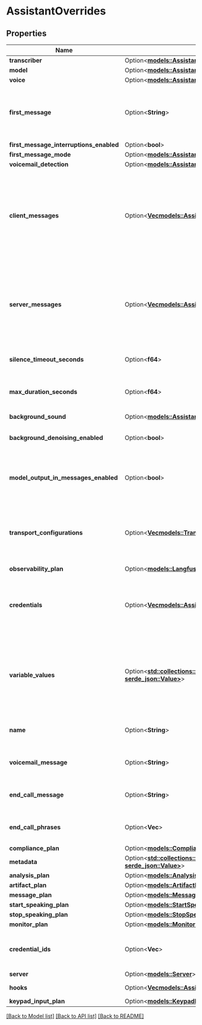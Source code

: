 # AssistantOverrides

## Properties

Name | Type | Description | Notes
------------ | ------------- | ------------- | -------------
**transcriber** | Option<[**models::AssistantOverridesTranscriber**](AssistantOverridesTranscriber.md)> |  | [optional]
**model** | Option<[**models::AssistantOverridesModel**](AssistantOverridesModel.md)> |  | [optional]
**voice** | Option<[**models::AssistantOverridesVoice**](AssistantOverridesVoice.md)> |  | [optional]
**first_message** | Option<**String**> | This is the first message that the assistant will say. This can also be a URL to a containerized audio file (mp3, wav, etc.).  If unspecified, assistant will wait for user to speak and use the model to respond once they speak. | [optional]
**first_message_interruptions_enabled** | Option<**bool**> |  | [optional]
**first_message_mode** | Option<[**models::AssistantOverridesFirstMessageMode**](AssistantOverridesFirstMessageMode.md)> |  | [optional]
**voicemail_detection** | Option<[**models::AssistantOverridesVoicemailDetection**](AssistantOverridesVoicemailDetection.md)> |  | [optional]
**client_messages** | Option<[**Vec<models::AssistantOverridesClientMessagesItem>**](AssistantOverridesClientMessagesItem.md)> | These are the messages that will be sent to your Client SDKs. Default is conversation-update,function-call,hang,model-output,speech-update,status-update,transfer-update,transcript,tool-calls,user-interrupted,voice-input,workflow.node.started. You can check the shape of the messages in ClientMessage schema. | [optional]
**server_messages** | Option<[**Vec<models::AssistantOverridesServerMessagesItem>**](AssistantOverridesServerMessagesItem.md)> | These are the messages that will be sent to your Server URL. Default is conversation-update,end-of-call-report,function-call,hang,speech-update,status-update,tool-calls,transfer-destination-request,user-interrupted. You can check the shape of the messages in ServerMessage schema. | [optional]
**silence_timeout_seconds** | Option<**f64**> | How many seconds of silence to wait before ending the call. Defaults to 30.  @default 30 | [optional]
**max_duration_seconds** | Option<**f64**> | This is the maximum number of seconds that the call will last. When the call reaches this duration, it will be ended.  @default 600 (10 minutes) | [optional]
**background_sound** | Option<[**models::AssistantOverridesBackgroundSound**](AssistantOverridesBackgroundSound.md)> |  | [optional]
**background_denoising_enabled** | Option<**bool**> | This enables filtering of noise and background speech while the user is talking.  Default `false` while in beta.  @default false | [optional]
**model_output_in_messages_enabled** | Option<**bool**> | This determines whether the model's output is used in conversation history rather than the transcription of assistant's speech.  Default `false` while in beta.  @default false | [optional]
**transport_configurations** | Option<[**Vec<models::TransportConfigurationTwilio>**](TransportConfigurationTwilio.md)> | These are the configurations to be passed to the transport providers of assistant's calls, like Twilio. You can store multiple configurations for different transport providers. For a call, only the configuration matching the call transport provider is used. | [optional]
**observability_plan** | Option<[**models::LangfuseObservabilityPlan**](LangfuseObservabilityPlan.md)> |  | [optional]
**credentials** | Option<[**Vec<models::AssistantOverridesCredentialsItem>**](AssistantOverridesCredentialsItem.md)> | These are dynamic credentials that will be used for the assistant calls. By default, all the credentials are available for use in the call but you can supplement an additional credentials using this. Dynamic credentials override existing credentials. | [optional]
**variable_values** | Option<[**std::collections::HashMap<String, serde_json::Value>**](serde_json::Value.md)> | These are values that will be used to replace the template variables in the assistant messages and other text-based fields. This uses LiquidJS syntax. https://liquidjs.com/tutorials/intro-to-liquid.html  So for example, `{{ name }}` will be replaced with the value of `name` in `variableValues`. `{{\"now\" | date: \"%b %d, %Y, %I:%M %p\", \"America/New_York\"}}` will be replaced with the current date and time in New York.  Some VAPI reserved defaults:  - *customer* - the customer object | [optional]
**name** | Option<**String**> | This is the name of the assistant.  This is required when you want to transfer between assistants in a call. | [optional]
**voicemail_message** | Option<**String**> | This is the message that the assistant will say if the call is forwarded to voicemail.  If unspecified, it will hang up. | [optional]
**end_call_message** | Option<**String**> | This is the message that the assistant will say if it ends the call.  If unspecified, it will hang up without saying anything. | [optional]
**end_call_phrases** | Option<**Vec<String>**> | This list contains phrases that, if spoken by the assistant, will trigger the call to be hung up. Case insensitive. | [optional]
**compliance_plan** | Option<[**models::CompliancePlan**](CompliancePlan.md)> |  | [optional]
**metadata** | Option<[**std::collections::HashMap<String, serde_json::Value>**](serde_json::Value.md)> | This is for metadata you want to store on the assistant. | [optional]
**analysis_plan** | Option<[**models::AnalysisPlan**](AnalysisPlan.md)> |  | [optional]
**artifact_plan** | Option<[**models::ArtifactPlan**](ArtifactPlan.md)> |  | [optional]
**message_plan** | Option<[**models::MessagePlan**](MessagePlan.md)> |  | [optional]
**start_speaking_plan** | Option<[**models::StartSpeakingPlan**](StartSpeakingPlan.md)> |  | [optional]
**stop_speaking_plan** | Option<[**models::StopSpeakingPlan**](StopSpeakingPlan.md)> |  | [optional]
**monitor_plan** | Option<[**models::MonitorPlan**](MonitorPlan.md)> |  | [optional]
**credential_ids** | Option<**Vec<String>**> | These are the credentials that will be used for the assistant calls. By default, all the credentials are available for use in the call but you can provide a subset using this. | [optional]
**server** | Option<[**models::Server**](Server.md)> |  | [optional]
**hooks** | Option<[**Vec<models::AssistantHooks>**](AssistantHooks.md)> | This is a set of actions that will be performed on certain events. | [optional]
**keypad_input_plan** | Option<[**models::KeypadInputPlan**](KeypadInputPlan.md)> |  | [optional]

[[Back to Model list]](../README.md#documentation-for-models) [[Back to API list]](../README.md#documentation-for-api-endpoints) [[Back to README]](../README.md)


